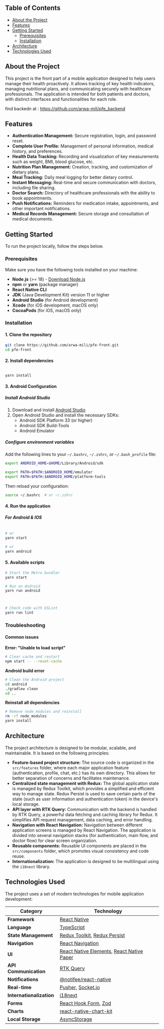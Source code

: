 ## Table of Contents

- [About the Project](#about-the-project)
- [Features](#features)
- [Getting Started](#getting-started)
  - [Prerequisites](#prerequisites)
  - [Installation](#installation)
- [Architecture](#architecture)
- [Technologies Used](#technologies-used)

## About the Project

This project is the front part of a mobile application designed to help users manage their health proactively. It allows tracking of key health indicators, managing nutritional plans, and communicating securely with healthcare professionals. The application is intended for both patients and doctors, with distinct interfaces and functionalities for each role.

find backedn at : https://github.com/arwa-mili/pfe_backend

## Features

- **Authentication Management:** Secure registration, login, and password reset.
- **Complete User Profile:** Management of personal information, medical history, and preferences.
- **Health Data Tracking:** Recording and visualization of key measurements such as weight, BMI, blood glucose, etc.
- **Nutrition Plan Management:** Creation, tracking, and customization of dietary plans.
- **Meal Tracking:** Daily meal logging for better dietary control.
- **Instant Messaging:** Real-time and secure communication with doctors, including file sharing.
- **Doctor Search:** Directory of healthcare professionals with the ability to book appointments.
- **Push Notifications:** Reminders for medication intake, appointments, and other important notifications.
- **Medical Records Management:** Secure storage and consultation of medical documents.

## Getting Started

To run the project locally, follow the steps below.

### Prerequisites

Make sure you have the following tools installed on your machine:

- **Node.js** (>= 18) - [Download Node.js](https://nodejs.org/)
- **npm** or **yarn** (package manager)
- **React Native CLI**
- **JDK** (Java Development Kit) version 11 or higher
- **Android Studio** (for Android development)
- **Xcode** (for iOS development, macOS only)
- **CocoaPods** (for iOS, macOS only)

### Installation

#### 1. Clone the repository

```bash
git clone https://github.com/arwa-mili/pfe-front.git
cd pfe-front
```

#### 2. Install dependencies

```bash

yarn install
```

#### 3. Android Configuration

##### Install Android Studio

1. Download and install [Android Studio](https://developer.android.com/studio)
2. Open Android Studio and install the necessary SDKs:
   - Android SDK Platform 33 (or higher)
   - Android SDK Build-Tools
   - Android Emulator

##### Configure environment variables

Add the following lines to your `~/.bashrc`, `~/.zshrc`, or `~/.bash_profile` file:

```bash
export ANDROID_HOME=$HOME/Library/Android/sdk  

export PATH=$PATH:$ANDROID_HOME/emulator
export PATH=$PATH:$ANDROID_HOME/platform-tools
```

Then reload your configuration:

```bash
source ~/.bashrc  # or ~/.zshrc
```


#### 4. Run the application

##### For Android & IOS

```bash

# or
yarn start

# or
yarn android
```

#### 5. Available scripts

```bash
# Start the Metro bundler
yarn start

# Run on Android
yarn run android



# Check code with ESLint
yarn run lint
```

### Troubleshooting

#### Common issues

**Error: "Unable to load script"**
```bash
# Clear cache and restart
npm start -- --reset-cache
```

**Android build error**
```bash
# Clean the Android project
cd android
./gradlew clean
cd ..
```



**Reinstall all dependencies**
```bash
# Remove node_modules and reinstall
rm -rf node_modules
yarn install
```

## Architecture

The project architecture is designed to be modular, scalable, and maintainable. It is based on the following principles:

- **Feature-based project structure:** The source code is organized in the `src/features` folder, where each major application feature (authentication, profile, chat, etc.) has its own directory. This allows for better separation of concerns and facilitates maintenance.
- **Centralized state management with Redux:** The global application state is managed by Redux Toolkit, which provides a simplified and efficient way to manage state. Redux Persist is used to save certain parts of the state (such as user information and authentication token) in the device's local storage.
- **API layer with RTK Query:** Communication with the backend is handled by RTK Query, a powerful data fetching and caching library for Redux. It simplifies API request management, data caching, and error handling.
- **Navigation with React Navigation:** Navigation between different application screens is managed by React Navigation. The application is divided into several navigation stacks (for authentication, main flow, and doctor flow) for clear screen organization.
- **Reusable components:** Reusable UI components are placed in the `src/components` folder, which promotes visual consistency and code reuse.
- **Internationalization:** The application is designed to be multilingual using the `i18next` library.

## Technologies Used

The project uses a set of modern technologies for mobile application development:

| Category              | Technology                                                                                              |
| --------------------- | ------------------------------------------------------------------------------------------------------- |
| **Framework**         | [React Native](https://reactnative.dev/)                                                                |
| **Language**          | [TypeScript](https://www.typescriptlang.org/)                                                           |
| **State Management**  | [Redux Toolkit](https://redux-toolkit.js.org/), [Redux Persist](https://github.com/rt2zz/redux-persist) |
| **Navigation**        | [React Navigation](https://reactnavigation.org/)                                                        |
| **UI**                | [React Native Elements](https://reactnativeelements.com/), [React Native Paper](https://reactnativepaper.com/) |
| **API Communication** | [RTK Query](https://redux-toolkit.js.org/rtk-query/overview)                                              |
| **Notifications**     | [@notifee/react-native](https://notifee.app/)                                                           |
| **Real-time**         | [Pusher](https://pusher.com/), [Socket.io](https://socket.io/)                                           |
| **Internationalization**| [i18next](https://www.i18next.com/)                                                                     |
| **Forms**             | [React Hook Form](https://react-hook-form.com/), [Zod](https://zod.dev/)                                 |
| **Charts**            | [react-native-chart-kit](https://github.com/indiespirit/react-native-chart-kit)                         |
| **Local Storage**     | [AsyncStorage](https://react-native-async-storage.github.io/async-storage/)                             |
